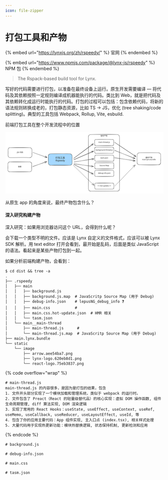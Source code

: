 ```yaml
---
icon: file-zipper
---
```


# 打包工具和产物



{% embed url="https://lynxjs.org/zh/rspeedy/" %}
官网
{% endembed %}



{% embed url="https://www.npmjs.com/package/@lynx-js/rspeedy" %}
NPM 包
{% endembed %}

> The Rspack-based build tool for Lynx.



写好的代码需要进行打包，以准备在最终设备上运行。原生开发需要编译 — 将代码及其依赖按照一定规则编译成机器能执行的代码。类比到 Web，就是把代码及其依赖转化成运行时能执行的代码。打包的过程可以包括：包含依赖代码，将新的语法规则转换成老的，打包静态资源，比如 TS -> JS，优化 (tree shaking/code splitting)。典型的工具包括 Webpack, Rollup, Vite, esbuild.&#x20;



前端打包工具在整个开发流程中的位置

<img src="../.gitbook/assets/file.excalidraw (2).svg" alt="" class="gitbook-drawing">



从原生 app 的角度来说，最终产物包含什么？



#### 深入研究构建产物

深入研究：如果用浏览器访问这个 URL，会得到什么呢？

会下载一个类型不明的文件。应该是 Lynx 自定义的文件格式，应该可以被 Lynx SDK 解析。用 text editor 打开会看到，最开始是乱码，后面是类似 JavaScript 的语法。看起来是某些产物打包到一起。

如果分析前端构建产物，会看到：

```
$ cd dist && tree -a
.
├── .rspeedy
│   ├── main
│   │   ├── background.js
│   │   ├── background.js.map  # JavaScritp Source Map (用于 Debug)
│   │   ├── debug-info.json    # lepusNG_debug_info ❓
│   │   ├── main.css           # 
│   │   ├── main.css.hot-update.json  # HMR 相关
│   │   └── tasm.json
│   └── main__main-thread
│       ├── main-thread.js      # 
│       └── main-thread.js.map  # JavaScritp Source Map (用于 Debug)
├── main.lynx.bundle
└── static
    └── image
        ├── arrow.aee54ba7.png
        ├── lynx-logo.620eb8d1.png
        └── react-logo.75eb3837.png
```

{% code overflow="wrap" %}
```
# main-thread.js 
main-thread.js 的内容很多，是因为是打包的结果，包含
1. 文件开头部分实现了一个模块加载和管理系统，类似于 webpack 的运行时。
2. 文件包含了 Preact（React 的轻量级替代品）的核心实现：虚拟 DOM 操作函数, 组件生命周期管理, diff 算法实现, DOM 渲染逻辑
3. 实现了常用的 React Hooks：useState, useEffect, useContext, useRef, useMemo, useCallback, useReducer, useLayoutEffect, useId, 等
4. 包含了你的应用主要代码：App 组件实现, 主入口点 (index.tsx), 相关样式处理
5. 大量代码用于实现热更新功能：模块热替换逻辑, 状态保持机制, 更新检测和应用
```
{% endcode %}

```
# background.js
```

```
# debug-info.json
```

```
# main.css
```

```
# tasm.json
```




